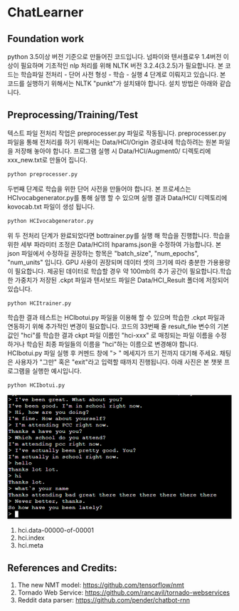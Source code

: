 # ChatLearner

## Foundation work
python 3.5이상 버전 기준으로 만들어진 코드입니다. 넘파이와 텐서플로우 1.4버전 이상이 필요하며 기초적인 nlp 처리를 위해 NLTK 버전 3.2.4(3.2.5)가 필요합니다. 본 코드는 학습파일 전처리 - 단어 사전 형성 - 학습 - 실행 4 단계로 이뤄지고 있습니다. 
본 코드를 실행하기 위해서는 NLTK "punkt"가 설치돼야 합니다. 설치 방법은 아래와 같습니다.

## Preprocessing/Training/Test
텍스트 파일 전처리 작업은 preprocesser.py 파일로 작동됩니다. preprocesser.py 파일을 통해 전처리를 하기 위해서는 Data/HCI/Origin 경로내에 학습하려는 원본 파일을 저장해 놓아야 합니다. 프로그램 실행 시 Data/HCI/Augment0/ 디렉토리에 xxx_new.txt로 만들어 집니다.

```bash
python preprocesser.py
```

두번째 단계로 학습을 위한 단어 사전을 만들어야 합니다. 본 프로세스는 HCIvocabgenerator.py를 통해 실행 할 수 있으며 실행 결과 Data/HCI/ 디렉토리에 kovocab.txt 파일이 생성 됩니다.

```bash
python HCIvocabgenerator.py
```
위 두 전처리 단계가 완료되었다면 bottrainer.py를 실행 해 학습을 진행합니다. 학습을 위한 세부 파라미터 조정은 Data/HCI의 hparams.json을 수정하여 가능합니다. 본 json 파일에서 수정하길 권장하는 항목은 "batch_size", "num_epochs", "num_units" 입니다. GPU 사용이 권장되며 데이터 셋의 크기에 따라 충분한 가용용량이 필요합니다. 제공된 데이터로 학습할 경우 약 100mb의 추가 공간이 필요합니다.학습한 가중치가 저장된 .ckpt 파일과 텐서보드 파일은 Data/HCI_Result 폴더에 저장되어 있습니다.

```bash
python HCItrainer.py
```

학습한 결과 테스트는 HCIbotui.py 파일을 이용해 할 수 있으며 학습한 .ckpt 파일과 연동하기 위해 추가적인 변경이 필요합니다. 코드의 33번째 줄 result_file 변수의 기본값인 "hci"를 학습한 결과 ckpt 파일 이름인 "hci-xxx" 로 매칭되는 파일 이름을 수정하거나 학습된 최종 파일들의 이름을 "hci"하는 이름으로 변경해야 합니다. HCIbotui.py 파일 실행 후 커멘드 창에 "> " 메세지가 뜨기 전까지 대기해 주세요. 채팅은 사용자가 "그만" 혹은 "exit"라고 입력할 때까지 진행됩니다. 아래 사진은 본 챗봇 프로그램을 실행한 예시입니다.


```bash
python HCIbotui.py
```

![image](img/sample.PNG)
1. hci.data-00000-of-00001
2. hci.index
3. hci.meta



## References and Credits:
1. The new NMT model: https://github.com/tensorflow/nmt
2. Tornado Web Service: https://github.com/rancavil/tornado-webservices
3. Reddit data parser: https://github.com/pender/chatbot-rnn
